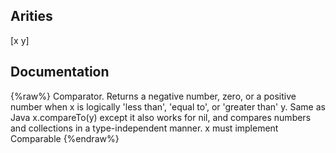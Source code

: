 ## Arities
[x y]

## Documentation
{%raw%}
Comparator. Returns a negative number, zero, or a positive number
  when x is logically 'less than', 'equal to', or 'greater than'
  y. Same as Java x.compareTo(y) except it also works for nil, and
  compares numbers and collections in a type-independent manner. x
  must implement Comparable
{%endraw%}
